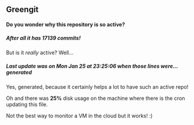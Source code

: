 ## Greengit

#### Do you wonder why this repository is so active?

##### After all it has 17139 commits!

But is it *really* active? Well...

##### Last update was on Mon Jan 25 at 23:25:06 when those lines were... generated

Yes, generated, because it certainly helps a lot to have such an active repo!

Oh and there was **25%** disk usage on the machine
where there is the cron updating this file.

Not the best way to monitor a VM in the cloud but it works! :)
